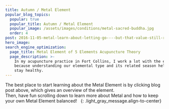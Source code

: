 ```yaml
---
title: Autumn / Metal Element
popular_blog_topics:
  popular: true
  popular_title: Autumn / Metal Element
  popular_image: /assets/images/conditions/metal-sacred-buddha.jpg
  order: 4
post: 2016-11-05-metal-learn-about-letting-go----but-that-value-still-remains
hero_image:
search_engine_optimization:
  page_title: Metal Element of 5 Elements Acupuncture Theory
  page_description: >-
    In my acupuncture practice in Fort Collins, I work a lot with the elements
    because understanding our elemental type and its related season helps us
    stay healthy.
---
```


The best place to start learning about the Metal Element is by clicking blog post above, which gives an overview of the element.<br>Then, have fun scrolling down to learn more about Metal and how to keep your own Metal Element balanced! &nbsp;
{: .light_gray_message.align-to-center}